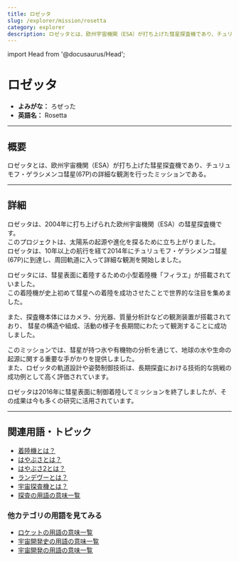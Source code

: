 ```yaml
---
title: ロゼッタ
slug: /explorer/mission/rosetta
category: explorer
description: ロゼッタとは、欧州宇宙機関（ESA）が打ち上げた彗星探査機であり、チュリュモフ・ゲラシメンコ彗星の詳細な観測を行ったミッションである。
---
```


import Head from '@docusaurus/Head';

<Head>
  <script type="application/ld+json">
    {`{
      "@context": "https://schema.org",
      "@type": "DefinedTerm",
      "name": "ロゼッタ",
      "inDefinedTermSet": "https://www.space-portal.org",
      "termCode": "explorer/mission/rosetta",
      "description": "ロゼッタとは、欧州宇宙機関（ESA）が打ち上げた彗星探査機であり、チュリュモフ・ゲラシメンコ彗星の詳細な観測を行ったミッションである。",
      "url": "https://www.space-portal.org/docs/explorer/mission/rosetta"
    }`}
  </script>
</Head>

# ロゼッタ

- **よみがな：** ろぜった  
- **英語名：** Rosetta  

---

## 概要

ロゼッタとは、欧州宇宙機関（ESA）が打ち上げた彗星探査機であり、チュリュモフ・ゲラシメンコ彗星(67P)の詳細な観測を行ったミッションである。

---

## 詳細

ロゼッタは、2004年に打ち上げられた欧州宇宙機関（ESA）の彗星探査機です。  
このプロジェクトは、太陽系の起源や進化を探るために立ち上がりました。  
ロゼッタは、10年以上の航行を経て2014年にチュリュモフ・ゲラシメンコ彗星(67P)に到達し、周回軌道に入って詳細な観測を開始しました。  

ロゼッタには、彗星表面に着陸するための小型着陸機「フィラエ」が搭載されていました。  
この着陸機が史上初めて彗星への着陸を成功させたことで世界的な注目を集めました。  

また、探査機本体にはカメラ、分光器、質量分析計などの観測装置が搭載されており、
彗星の構造や組成、活動の様子を長期間にわたって観測することに成功しました。  

このミッションでは、彗星が持つ氷や有機物の分析を通じて、地球の水や生命の起源に関する重要な手がかりを提供しました。  
また、ロゼッタの軌道設計や姿勢制御技術は、長期探査における技術的な挑戦の成功例として高く評価されています。  

ロゼッタは2016年に彗星表面に制御着陸してミッションを終了しましたが、その成果は今も多くの研究に活用されています。

---

## 関連用語・トピック

- [着陸機とは？](/docs/explorer/technology/lander)
- [はやぶさとは？](/docs/explorer/mission/hayabusa)
- [はやぶさ2とは？](/docs/explorer/mission/hayabusa2)
- [ランデヴーとは？](/docs/explorer/technology/rendezvous)
- [宇宙探査機とは？](/docs/explorer/space-probe)
- [探査の用語の意味一覧](/docs/category/explorer)

### 他カテゴリの用語を見てみる
- [ロケットの用語の意味一覧](/docs/category/rocket)
- [宇宙開発史の用語の意味一覧](/docs/category/history)
- [宇宙開発の用語の意味一覧](/docs/category/glossary)
